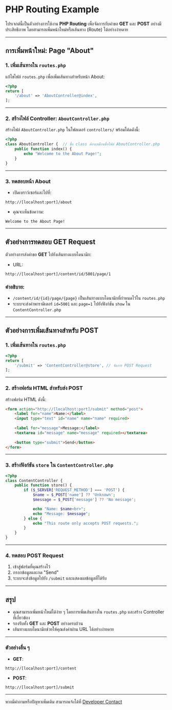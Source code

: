 
# PHP Routing Example

โปรเจกต์นี้เป็นตัวอย่างการใช้งาน **PHP Routing** เพื่อจัดการกับคำขอ **GET** และ **POST** อย่างมีประสิทธิภาพ โดยสามารถเพิ่มหน้าใหม่หรือเส้นทาง (Route) ได้อย่างง่ายดาย

---

## การเพิ่มหน้าใหม่: Page "About"

### 1. เพิ่มเส้นทางใน `routes.php`
แก้ไขไฟล์ `routes.php` เพื่อเพิ่มเส้นทางสำหรับหน้า About:
```php
<?php
return [
    '/about' => 'AboutController@index',  
];
```

---

### 2. สร้างไฟล์ Controller: `AboutController.php`
สร้างไฟล์ `AboutController.php` ในโฟลเดอร์ `controllers/` พร้อมโค้ดดังนี้:
```php
<?php
class AboutController {  // ชื่อ class ต้องเหมือนชื่อไฟล์ AboutController.php
    public function index() {
        echo "Welcome to the About Page!";
    }
}
```

---

### 3. ทดสอบหน้า About
- เปิดเบราว์เซอร์และไปที่:
```
http://[localhost:port]/about
```
- คุณจะเห็นข้อความ:
```
Welcome to the About Page!
```

---

## ตัวอย่างการทดสอบ GET Request
ตัวอย่างการส่งคำขอ **GET** ไปยังเส้นทางแบบไดนามิก:
- URL: 
```
http://[localhost:port]/content/id/5001/page/1
```

### คำอธิบาย:
- `/content/id/{id}/page/{page}` เป็นเส้นทางแบบไดนามิกที่กำหนดไว้ใน `routes.php`
- ระบบจะส่งค่าพารามิเตอร์ `id=5001` และ `page=1` ไปยังฟังก์ชัน `show` ใน `ContentController.php`

---

## ตัวอย่างการเพิ่มเส้นทางสำหรับ **POST**
### 1. เพิ่มเส้นทางใน `routes.php`
```php
<?php
return [
    '/submit' => 'ContentController@store', // จัดการ POST Request
];
```

---

### 2. สร้างฟอร์ม HTML สำหรับส่ง POST
สร้างฟอร์ม HTML ดังนี้:
```html
<form action="http://[localhost:port]/submit" method="post">
    <label for="name">Name:</label>
    <input type="text" id="name" name="name" required>
    
    <label for="message">Message:</label>
    <textarea id="message" name="message" required></textarea>
    
    <button type="submit">Send</button>
</form>
```

---

### 3. สร้างฟังก์ชัน `store` ใน `ContentController.php`
```php
<?php
class ContentController {
    public function store() {
        if ($_SERVER['REQUEST_METHOD'] === 'POST') {
            $name = $_POST['name'] ?? 'Unknown';
            $message = $_POST['message'] ?? 'No message';

            echo "Name: $name<br>";
            echo "Message: $message";
        } else {
            echo "This route only accepts POST requests.";
        }
    }
}
```

---

### 4. ทดสอบ POST Request
1. เข้าสู่ฟอร์มที่คุณสร้างไว้
2. กรอกข้อมูลและกด "Send"
3. ระบบจะส่งข้อมูลไปยัง `/submit` และแสดงผลข้อมูลที่ได้รับ

---

## สรุป
- คุณสามารถเพิ่มหน้าใหม่ได้ง่าย ๆ โดยการเพิ่มเส้นทางใน `routes.php` และสร้าง Controller ที่เกี่ยวข้อง
- รองรับทั้ง **GET** และ **POST** อย่างครบถ้วน
- เส้นทางแบบไดนามิกช่วยให้คุณส่งค่าผ่าน URL ได้อย่างง่ายดาย

---

### ตัวอย่างอื่น ๆ
- **GET**: 
```
http://[localhost:port]/content
```
- **POST**:
```
http://[localhost:port]/submit
```

---

หากมีคำถามหรือปัญหาเพิ่มเติม สามารถแจ้งได้ที่ [Developer Contact](mailto:developer@example.com)
